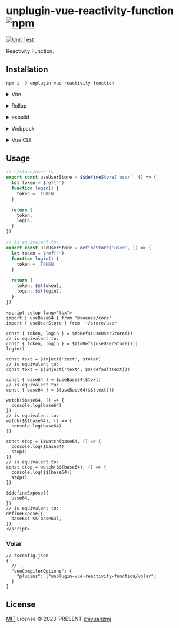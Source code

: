 # unplugin-vue-reactivity-function [![npm](https://img.shields.io/npm/v/unplugin-vue-reactivity-function.svg)](https://npmjs.com/package/unplugin-vue-reactivity-function)

[![Unit Test](https://github.com/zhiyuanzmj/unplugin-vue-reactivity-function/actions/workflows/unit-test.yml/badge.svg)](https://github.com/zhiyuanzmj/unplugin-vue-reactivity-function/actions/workflows/unit-test.yml)

Reactivity Function.

## Installation

```bash
npm i -D unplugin-vue-reactivity-function
```

<details>
<summary>Vite</summary><br>

```ts
// vite.config.ts
import VueReactivityFunction from 'unplugin-vue-reactivity-function/vite'

export default defineConfig({
  plugins: [VueReactivityFunction()],
})
```

<br></details>

<details>
<summary>Rollup</summary><br>

```ts
// rollup.config.js
import VueReactivityFunction from 'unplugin-vue-reactivity-function/rollup'

export default {
  plugins: [VueReactivityFunction()],
}
```

<br></details>

<details>
<summary>esbuild</summary><br>

```ts
// esbuild.config.js
import { build } from 'esbuild'

build({
  plugins: [require('unplugin-vue-reactivity-function/esbuild')()],
})
```

<br></details>

<details>
<summary>Webpack</summary><br>

```ts
// webpack.config.js
module.exports = {
  /* ... */
  plugins: [require('unplugin-vue-reactivity-function/webpack')()],
}
```

<br></details>

<details>
<summary>Vue CLI</summary><br>

```ts
// vue.config.js
module.exports = {
  configureWebpack: {
    plugins: [require('unplugin-vue-reactivity-function/webpack')()],
  },
}
```

<br></details>

## Usage

```ts
// ~/store/user.ts
export const useUserStore = $$defineStore('user', () => {
  let token = $ref('')
  function login() {
    token = 'TOKEN'
  }

  return {
    token,
    login,
  }
})

// is equivalent to:
export const useUserStore = defineStore('user', () => {
  let token = $ref('')
  function login() {
    token = 'TOKEN'
  }

  return {
    token: $$(token),
    login: $$(login),
  }
})
```

```vue
<script setup lang="tsx">
import { useBase64 } from '@vueuse/core'
import { useUserStore } from '~/store/user'

const { token, login } = $toRefs(useUserStore())
// is equivalent to:
const { token, login } = $(toRefs(useUserStore()))
login()

const text = $inject('text', $token)
// is equivalent to:
const text = $(inject('text', $$(defaultText)))

const { base64 } = $useBase64($text)
// is equivalent to:
const { base64 } = $(useBase64($$(text)))

watch($base64, () => {
  console.log(base64)
})
// is equivalent to:
watch($$(base64), () => {
  console.log(base64)
})

const stop = $$watch(base64, () => {
  console.log($base64)
  stop()
})
// is equivalent to:
const stop = watch($$(base64), () => {
  console.log($$(base64))
  stop()
})

$$defineExpose({
  base64,
})
// is equivalent to:
defineExpose({
  base64: $$(base64),
})
</script>
```

### Volar

```jsonc
// tsconfig.json
{
  // ...
  "vueCompilerOptions": {
    "plugins": ["unplugin-vue-reactivity-function/volar"]
  }
}
```

## License

[MIT](./LICENSE) License © 2023-PRESENT [zhiyuanzmj](https://github.com/zhiyuanzmj)
